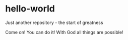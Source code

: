 # hello-world
Just another repository - the start of greatness

Come on! You can do it! With God all things are possible!

